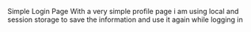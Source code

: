Simple Login Page With a very simple profile page 
i am using local and session storage to save the information and use it again while logging in

